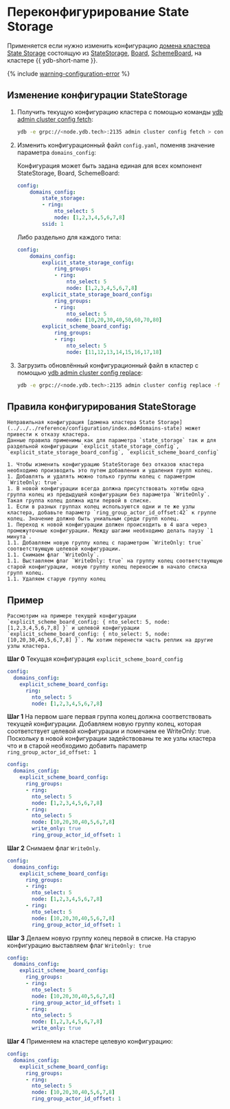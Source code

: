 # Переконфигурирование State Storage

Применяется если нужно изменить конфигурацию [домена кластера State Storage](../../../reference/configuration/index.md#domains-state) состоящую из [StateStorage](../../../concepts/glossary.md#state-storage), [Board](../../../concepts/glossary.md#board), [SchemeBoard](../../../concepts/glossary.md#scheme-board), на кластере {{ ydb-short-name }}.

{% include [warning-configuration-error](../configuration-v1/_includes/warning-configuration-error.md) %}

## Изменение конфигурации StateStorage

1. Получить текущую конфигурацию кластера с помощью команды [ydb admin cluster config fetch](../../../reference/ydb-cli/commands/configuration/cluster/fetch.md):

    ```bash
    ydb -e grpc://<node.ydb.tech>:2135 admin cluster config fetch > config.yaml
    ```

2. Изменить конфигурационный файл `config.yaml`, поменяв значение параметра `domains_config`:

    Конфигурация может быть задана единая для всех компонент StateStorage, Board, SchemeBoard:

    ```yaml
    config:
        domains_config:
            state_storage:
            - ring:
                nto_select: 5
                node: [1,2,3,4,5,6,7,8]
            ssid: 1
    ```

    Либо раздельно для каждого типа:

    ```yaml
    config:
        domains_config:
            explicit_state_storage_config:
                ring_groups:
                - ring:
                    nto_select: 5
                    node: [1,2,3,4,5,6,7,8]
            explicit_state_storage_board_config:
                ring_groups:
                - ring:
                    nto_select: 5
                    node: [10,20,30,40,50,60,70,80]
            explicit_scheme_board_config:
                ring_groups:
                - ring:
                    nto_select: 5
                    node: [11,12,13,14,15,16,17,18]
    ```

3. Загрузить обновлённый конфигурационный файл в кластер с помощью [ydb admin cluster config replace](../../../reference/ydb-cli/commands/configuration/cluster/replace.md):

    ```bash
    ydb -e grpc://<node.ydb.tech>:2135 admin cluster config replace -f config.yaml
    ```

## Правила конфигурирования StateStorage

    Неправильная конфигурация [домена кластера State Storage](../../../reference/configuration/index.md#domains-state) может привести к отказу кластера.
    Данные правила применимы как для параметра `state_storage` так и для раздельной конфигурации `explicit_state_storage_config`, `explicit_state_storage_board_config`, `explicit_scheme_board_config`

    1. Чтобы изменить конфигурацию StateStorage без отказов кластера необходимо производить это путем добавления и удаления групп колец.
    1. Добавлять и удалять можно только группы колец с параметром `WriteOnly: true`.
    1. В новой конфигурации всегда должна присутствовать хотябы одна группа колец из предыдущей конфигурации без параметра `WriteOnly`. Такая группа колец должна идти первой в списке.
    1. Если в разных группах колец используются одни и те же узлы кластера, добавьте параметр `ring_group_actor_id_offset:42` к группе колец. Значение должно быть униальным среди групп колец.
    1. Переход к новой конфигурации должен происходить в 4 шага через промежуточные конфигурации. Между шагами необходимо делать паузу `1 минута`.
    1.1. Добавляем новую группу колец с параметром `WriteOnly: true` соответствующую целевой конфигурации.
    1.1. Снимаем флаг `WriteOnly`.
    1.1. Выставляем флаг `WriteOnly: true` на группу колец соответствующую старой конфигурации, новую группу колец переносим в начало списка групп колец.
    1.1. Удаляем старую группу колец

## Пример

    Рассмотрим на примере текущей конфигурации `explicit_scheme_board_config: { nto_select: 5, node: [1,2,3,4,5,6,7,8] }` и целевой конфигурации `explicit_scheme_board_config: { nto_select: 5, node: [10,20,30,40,5,6,7,8] }`. Мы хотим перенести часть реплик на другие узлы кластера.

**Шаг 0**
Текущая конфигурация `explicit_scheme_board_config`

```yaml
config:
  domains_config:
    explicit_scheme_board_config:
      ring:
        nto_select: 5
        node: [1,2,3,4,5,6,7,8]
```

**Шаг 1**
На первом шаге первая группа колец должна соответствовать текущей конфигурации. Добавляем новую группу колец, которая соответствует целевой конфигурации и помечаем ее WriteOnly: true. Поскольку в новой конфигурации задействованы те же узлы кластера что и в старой необходимо добавить параметр `ring_group_actor_id_offset: 1`

```yaml
config:
  domains_config:
    explicit_scheme_board_config:
      ring_groups:
      - ring:
        nto_select: 5
        node: [1,2,3,4,5,6,7,8]
      - ring:
        nto_select: 5
        node: [10,20,30,40,5,6,7,8]
        write_only: true
        ring_group_actor_id_offset: 1
```

**Шаг 2**
Снимаем флаг `WriteOnly`.

```yaml
config:
  domains_config:
    explicit_scheme_board_config:
      ring_groups:
      - ring:
        nto_select: 5
        node: [1,2,3,4,5,6,7,8]
      - ring:
        nto_select: 5
        node: [10,20,30,40,5,6,7,8]
        ring_group_actor_id_offset: 1
```

**Шаг 3**
Делаем новую группу колец первой в списке. На старую конфигурацию выставляем флаг `WriteOnly: true`

```yaml
config:
  domains_config:
    explicit_scheme_board_config:
      ring_groups:
      - ring:
        nto_select: 5
        node: [10,20,30,40,5,6,7,8]
        ring_group_actor_id_offset: 1
      - ring:
        nto_select: 5
        node: [1,2,3,4,5,6,7,8]
        write_only: true
```

**Шаг 4**
Применяем на кластере целевую конфигурацию:

```yaml
config:
  domains_config:
    explicit_scheme_board_config:
      ring_groups:
      - ring:
        nto_select: 5
        node: [10,20,30,40,5,6,7,8]
        ring_group_actor_id_offset: 1
```
